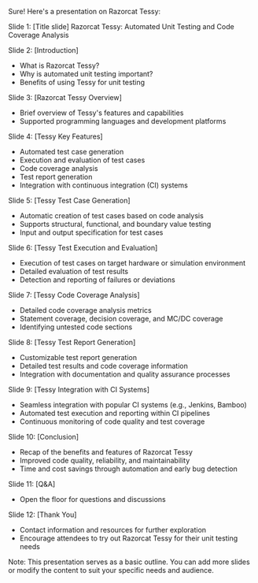 Sure! Here's a presentation on Razorcat Tessy:

Slide 1:
[Title slide]
Razorcat Tessy: Automated Unit Testing and Code Coverage Analysis

Slide 2:
[Introduction]
- What is Razorcat Tessy?
- Why is automated unit testing important?
- Benefits of using Tessy for unit testing

Slide 3:
[Razorcat Tessy Overview]
- Brief overview of Tessy's features and capabilities
- Supported programming languages and development platforms

Slide 4:
[Tessy Key Features]
- Automated test case generation
- Execution and evaluation of test cases
- Code coverage analysis
- Test report generation
- Integration with continuous integration (CI) systems

Slide 5:
[Tessy Test Case Generation]
- Automatic creation of test cases based on code analysis
- Supports structural, functional, and boundary value testing
- Input and output specification for test cases

Slide 6:
[Tessy Test Execution and Evaluation]
- Execution of test cases on target hardware or simulation environment
- Detailed evaluation of test results
- Detection and reporting of failures or deviations

Slide 7:
[Tessy Code Coverage Analysis]
- Detailed code coverage analysis metrics
- Statement coverage, decision coverage, and MC/DC coverage
- Identifying untested code sections

Slide 8:
[Tessy Test Report Generation]
- Customizable test report generation
- Detailed test results and code coverage information
- Integration with documentation and quality assurance processes

Slide 9:
[Tessy Integration with CI Systems]
- Seamless integration with popular CI systems (e.g., Jenkins, Bamboo)
- Automated test execution and reporting within CI pipelines
- Continuous monitoring of code quality and test coverage

Slide 10:
[Conclusion]
- Recap of the benefits and features of Razorcat Tessy
- Improved code quality, reliability, and maintainability
- Time and cost savings through automation and early bug detection

Slide 11:
[Q&A]
- Open the floor for questions and discussions

Slide 12:
[Thank You]
- Contact information and resources for further exploration
- Encourage attendees to try out Razorcat Tessy for their unit testing needs

Note: This presentation serves as a basic outline. You can add more slides or modify the content to suit your specific needs and audience.
